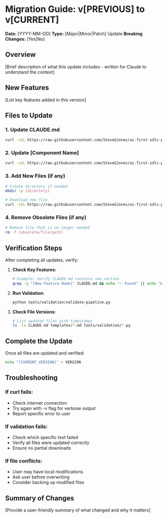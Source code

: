 # Migration Guide: v[PREVIOUS] to v[CURRENT]

**Date:** [YYYY-MM-DD]
**Type:** [Major|Minor|Patch] Update
**Breaking Changes:** [Yes|No]

## Overview

[Brief description of what this update includes - written for Claude to understand the context]

## New Features

[List key features added in this version]

## Files to Update

### 1. Update CLAUDE.md
```bash
curl -sSL https://raw.githubusercontent.com/SteveGJones/ai-first-sdlc-practices/main/CLAUDE.md > CLAUDE.md
```

### 2. Update [Component Name]
```bash
curl -sSL https://raw.githubusercontent.com/SteveGJones/ai-first-sdlc-practices/main/[path/to/file] > [path/to/file]
```

### 3. Add New Files (if any)
```bash
# Create directory if needed
mkdir -p [directory]

# Download new file
curl -sSL https://raw.githubusercontent.com/SteveGJones/ai-first-sdlc-practices/main/[new/file/path] > [new/file/path]
```

### 4. Remove Obsolete Files (if any)
```bash
# Remove file that is no longer needed
rm -f [obsolete/file/path]
```

## Verification Steps

After completing all updates, verify:

1. **Check Key Features**:
   ```bash
   # Example: Verify CLAUDE.md contains new section
   grep -q "[New Feature Name]" CLAUDE.md && echo "✅ Found" || echo "❌ Missing"
   ```

2. **Run Validation**:
   ```bash
   python tools/validation/validate-pipeline.py
   ```

3. **Check File Versions**:
   ```bash
   # List updated files with timestamps
   ls -la CLAUDE.md templates/*.md tools/validation/*.py
   ```

## Complete the Update

Once all files are updated and verified:

```bash
echo "[CURRENT_VERSION]" > VERSION
```

## Troubleshooting

### If curl fails:
- Check internet connection
- Try again with -v flag for verbose output
- Report specific error to user

### If validation fails:
- Check which specific test failed
- Verify all files were updated correctly
- Ensure no partial downloads

### If file conflicts:
- User may have local modifications
- Ask user before overwriting
- Consider backing up modified files

## Summary of Changes

[Provide a user-friendly summary of what changed and why it matters]

<!-- MIGRATION GUIDE TEMPLATE
When creating migration guides:
1. Write FOR Claude - clear, explicit commands
2. Include exact curl commands with full URLs
3. Add verification after each major step
4. Explain what each change accomplishes
5. Keep instructions sequential and atomic
-->

<!-- SELF-REVIEW CHECKPOINT
Before finalizing, verify:
- All required sections are complete
- Content addresses original requirements
- Technical accuracy and consistency
- No gaps or contradictions
-->